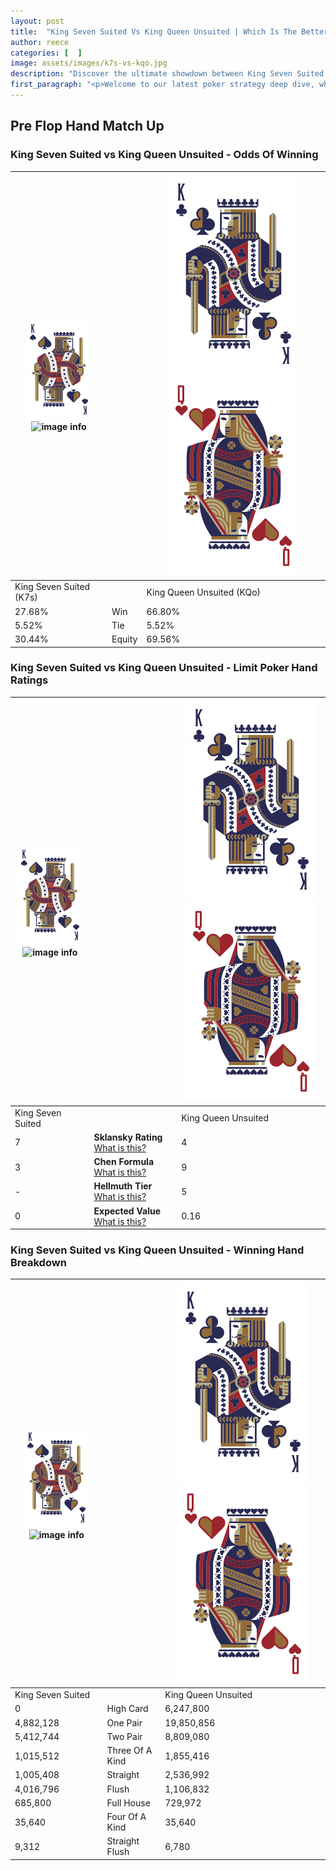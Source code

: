 ```yaml
---
layout: post
title:  "King Seven Suited Vs King Queen Unsuited | Which Is The Better Hand In Poker? A Complete Guide"
author: reece
categories: [  ]
image: assets/images/k7s-vs-kqo.jpg
description: "Discover the ultimate showdown between King Seven Suited and King Queen Unsuited in poker! Uncover the odds, strategies, and scenarios where one hand triumphs over the other. Get ready to up your poker game with this thrilling analysis."
first_paragraph: "<p>Welcome to our latest poker strategy deep dive, where we're pitting two distinct hands against each other in a high-stakes showdown: King Seven Suited vs King Queen Unsuited.</p><p>In the dynamic world of poker, every decision counts, and knowing which hand holds the upper hand is key to your success at the table.</p><p>In this article, we'll dissect these two hands, explore the scenarios where one dominates the other, and equip you with the knowledge to make strategic choices that can tip the odds in your favor.</p><p>Get ready to unravel the intriguing dynamics of these poker hands and elevate your game to new heights.</p>"
---
```




[comment]: # (sp0)

## Pre Flop Hand Match Up

<div class="table hand-ratings" markdown="1"> 



### King Seven Suited vs King Queen Unsuited - Odds Of Winning


    
| ![image info](assets/images/hand1/K.png) ![image info](assets/images/hand1/7s.png) |  | ![image info](assets/images/hand2/K.png) ![image info](assets/images/hand2/Qo.png) |
| -------- | -------- | -------- |
| King Seven Suited (K7s) |  | King Queen Unsuited (KQo) |
| 27.68% | Win | 66.80% |
| 5.52% | Tie | 5.52% |
| 30.44% | Equity | 69.56% |




[comment]: # (sp1)



### King Seven Suited vs King Queen Unsuited - Limit Poker Hand Ratings


    
| ![image info](assets/images/hand1/K.png) ![image info](assets/images/hand1/7s.png) |  | ![image info](assets/images/hand2/K.png) ![image info](assets/images/hand2/Qo.png) |
| -------- | -------- | -------- |
| King Seven Suited |  | King Queen Unsuited |
| 7 | **Sklansky Rating** [What is this?](/sklansky-rating-explained) | 4 |
| 3 | **Chen Formula** [What is this?](/chen-formula-explained) | 9 |
| - | **Hellmuth Tier** [What is this?](/Hellmuth-tier-explained) | 5 |
| 0 | **Expected Value** [What is this?](/expected-value-explained) | 0.16 |




[comment]: # (sp2)



### King Seven Suited vs King Queen Unsuited - Winning Hand Breakdown


    
| ![image info](assets/images/hand1/K.png) ![image info](assets/images/hand1/7s.png) |  | ![image info](assets/images/hand2/K.png) ![image info](assets/images/hand2/Qo.png) |
| -------- | -------- | -------- |
| King Seven Suited |  | King Queen Unsuited |
| 0 | High Card | 6,247,800 |
| 4,882,128 | One Pair | 19,850,856 |
| 5,412,744 | Two Pair | 8,809,080 |
| 1,015,512 | Three Of A Kind | 1,855,416 |
| 1,005,408 | Straight | 2,536,992 |
| 4,016,796 | Flush | 1,106,832 |
| 685,800 | Full House | 729,972 |
| 35,640 | Four Of A Kind | 35,640 |
| 9,312 | Straight Flush | 6,780 |




[comment]: # (sp3)



</div>

[comment]: # (sp4)



[comment]: # (sp5)

